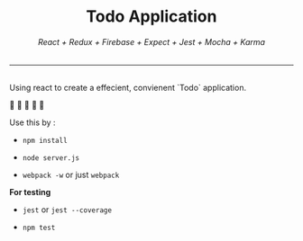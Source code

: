 <h1 align = "center"> Todo Application </h1>

<h6 align = "center"> React + Redux + Firebase + Expect + Jest + Mocha + Karma </h6>
<hr/>
<br/>
Using react to create a effecient, convienent `Todo` application.

:book: :book: :book: :book: :book:

Use this by :

- `npm install`

- `node server.js`

- `webpack -w` or just `webpack`

__For testing__

- `jest` or `jest --coverage`

- `npm test`